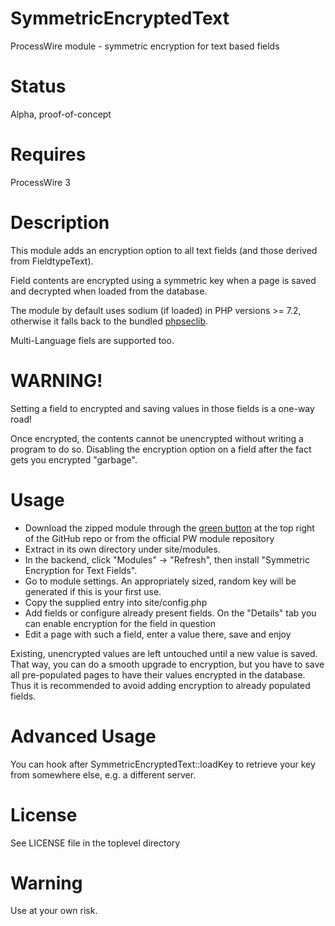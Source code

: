 # SymmetricEncryptedText
ProcessWire module - symmetric encryption for text based fields

# Status
Alpha, proof-of-concept

# Requires
ProcessWire 3

# Description
This module adds an encryption option to all text fields (and those derived from FieldtypeText).

Field contents are encrypted using a symmetric key when a page is saved and decrypted when loaded from the database.

The module by default uses sodium (if loaded) in PHP versions >= 7.2, otherwise it falls back to the bundled [phpseclib](https://github.com/phpseclib/phpseclib).

Multi-Language fiels are supported too.

# WARNING!

Setting a field to encrypted and saving values in those fields is a one-way road!

Once encrypted, the contents cannot be unencrypted without writing a program to do so. Disabling the encryption option on a field after the fact gets you encrypted "garbage".

# Usage
- Download the zipped module through the [green button](https://github.com/BitPoet/SymmetricEncryptedText/archive/master.zip) at the top right of the GitHub repo or from the official PW module repository
- Extract in its own directory under site/modules.
- In the backend, click "Modules" -> "Refresh", then install "Symmetric Encryption for Text Fields".
- Go to module settings. An appropriately sized, random key will be generated if this is your first use.
- Copy the supplied entry into site/config.php
- Add fields or configure already present fields. On the "Details" tab you can enable encryption for the field in question
- Edit a page with such a field, enter a value there, save and enjoy

Existing, unencrypted values are left untouched until a new value is saved. That way, you can do a smooth upgrade
to encryption, but you have to save all pre-populated pages to have their values encrypted in the database.
Thus it is recommended to avoid adding encryption to already populated fields.

# Advanced Usage
You can hook after SymmetricEncryptedText::loadKey to retrieve your key from somewhere else, e.g. a different server.

# License
See LICENSE file in the toplevel directory

# Warning
Use at your own risk.
